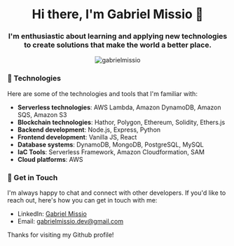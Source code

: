 <h1 align="center">Hi there, I'm Gabriel Missio 👋</h1>

<h3 align="center">I'm enthusiastic about learning and applying new technologies to create solutions that make the world a better place.</h3>

<p align="center"> <img src="https://komarev.com/ghpvc/?username=gabrielmissio&label=Profile%20views&color=0e75b6&style=flat" alt="gabrielmissio" /> </p>

### 🔧 Technologies

Here are some of the technologies and tools that I'm familiar with:

- **Serverless technologies**: AWS Lambda, Amazon DynamoDB, Amazon SQS, Amazon S3
- **Blockchain technologies**: Hathor, Polygon, Ethereum, Solidity, Ethers.js
- **Backend development**: Node.js, Express, Python
- **Frontend development**: Vanilla JS, React
- **Database systems**: DynamoDB, MongoDB, PostgreSQL, MySQL
- **IaC Tools**: Serverless Framework, Amazon Cloudformation, SAM
- **Cloud platforms**: AWS

### 💬 Get in Touch

I'm always happy to chat and connect with other developers. If you'd like to reach out, here's how you can get in touch with me:

- LinkedIn: [Gabriel Missio](https://www.linkedin.com/in/gabriel-missio-5a423b192)
- Email: [gabrielmissio.dev@gmail.com](mailto:gabrielmissio.dev@gmail.com)

Thanks for visiting my Github profile!
